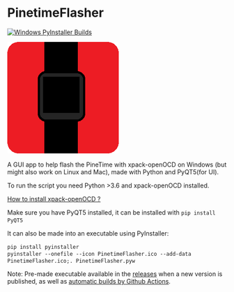 # PinetimeFlasher
[![Windows PyInstaller Builds](https://github.com/ZephyrLabs/PinetimeFlasher/actions/workflows/pyinstaller-windows.yml/badge.svg?branch=main)](https://github.com/ZephyrLabs/PinetimeFlasher/actions/workflows/pyinstaller-windows.yml)

![PinetimeFlasher](/PinetimeFlasher.png "PinetimeFlasher")

A GUI app to help flash the PineTime with xpack-openOCD on Windows (but might also work on Linux and Mac), made with Python and PyQT5(for UI).

To run the script you need Python >3.6 and xpack-openOCD installed.

[How to install xpack-openOCD ?](https://xpack.github.io/openocd/install/#manual-install)

Make sure you have PyQT5 installed, it can be installed with
`pip install PyQT5`

It can also be made into an executable using PyInstaller:
```
pip install pyinstaller
pyinstaller --onefile --icon PinetimeFlasher.ico --add-data PinetimeFlasher.ico;. PinetimeFlasher.pyw
```

Note: Pre-made executable available in the [releases](https://github.com/ZephyrLabs/PinetimeFlasher/releases) when a new version is published, as well as [automatic builds by Github Actions](https://github.com/ZephyrLabs/PinetimeFlasher/actions/workflows/pyinstaller-windows.yml).
